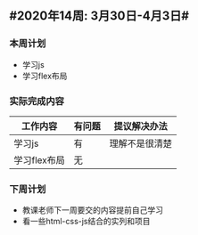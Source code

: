 ## #2020年14周: 3月30日-4月3日#

### 本周计划

* 学习js
* 学习flex布局

### 实际完成内容

| 工作内容 | 有问题 | 提议解决办法 |
| ------ | ------ | ------ |
| 学习js | 有 | 理解不是很清楚 |
| 学习flex布局 | 无 |  |

### 下周计划
* 教课老师下一周要交的内容提前自己学习
* 看一些html-css-js结合的实列和项目